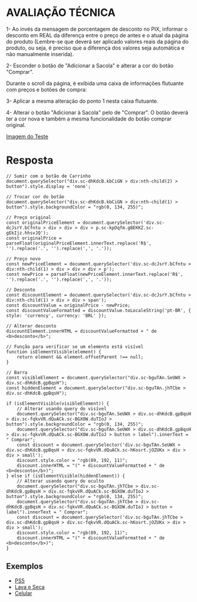 # AVALIAÇÃO TÉCNICA

1- Ao invés da mensagem de porcentagem de desconto no PIX, informar o desconto em REAL da diferença entre o preço de antes e o atual da página do produto (Lembre-se que deverá ser aplicado valores reais da página do produto, ou seja, é preciso que a diferença dos valores seja automática e não manualmente inserida).

2- Esconder o botão de "Adicionar a Sacola" e alterar a cor do botão "Comprar".

Durante o scroll da página, é exibida uma caixa de informações flutuante com preços e botões de compra:

3- Aplicar a mesma alteração do ponto 1 nesta caixa flutuante.

4- Alterar o botão "Adicionar à Sacola" pelo de "Comprar". O botão deverá ter a cor nova e também a mesma funcionalidade do botão comprar original.

[Imagem do Teste](https://drive.google.com/file/d/1pAt08bk-WybeuUDW2S48YeE73e-KLmIc/view)

# Resposta

```
// Sumir com o botão de Carrinho
document.querySelector("div.sc-dhKdcB.kbCiGN > div:nth-child(2) > button").style.display = 'none';

// Trocar cor do botão
document.querySelector("div.sc-dhKdcB.kbCiGN > div:nth-child(1) > button").style.backgroundColor = "rgb(0, 134, 255)";

// Preço original
const originalPriceElement = document.querySelector('div.sc-dcJsrY.bCfntu > div > div > div > p.sc-kpDqfm.gBEKKZ.sc-gEkIjz.hhsvJQ');
const originalPrice = parseFloat(originalPriceElement.innerText.replace('R$', '').replace('.', '').replace(',', '.'));

// Preço novo
const newPriceElement = document.querySelector('div.sc-dcJsrY.bCfntu > div:nth-child(1) > div > div > div > p');
const newPrice = parseFloat(newPriceElement.innerText.replace('R$', '').replace('.', '').replace(',', '.'));

// Desconto
const discountElement = document.querySelector('div.sc-dcJsrY.bCfntu > div:nth-child(1) > div > div > span');
const discountValue = originalPrice - newPrice;
const discountValueFormatted = discountValue.toLocaleString('pt-BR', { style: 'currency', currency: 'BRL' });

// Alterar desconto
discountElement.innerHTML = discountValueFormatted + " de <b>desconto</b>";

// Função para verificar se um elemento está visível
function isElementVisible(element) {
    return element && element.offsetParent !== null;
}

// Barra
const visibleElement = document.querySelector("div.sc-bguTAn.SeUWX > div.sc-dhKdcB.gpBqsH");
const hiddenElement = document.querySelector("div.sc-bguTAn.jhTCbe > div.sc-dhKdcB.gpBqsH");

if (isElementVisible(visibleElement)) {
    // Alterar usando query do visível
    document.querySelector("div.sc-bguTAn.SeUWX > div.sc-dhKdcB.gpBqsH > div.sc-fqkvVR.dQuACk.sc-BGXOW.duTIoJ > button").style.backgroundColor = "rgb(0, 134, 255)";
    document.querySelector("div.sc-bguTAn.SeUWX > div.sc-dhKdcB.gpBqsH > div.sc-fqkvVR.dQuACk.sc-BGXOW.duTIoJ > button > label").innerText = " Comprar";
    const discount = document.querySelector('div.sc-bguTAn.SeUWX > div.sc-dhKdcB.gpBqsH > div.sc-fqkvVR.dQuACk.sc-hKosrt.jOZUKx > div > div > small');
    discount.style.color = "rgb(89, 192, 11)";
    discount.innerHTML = "(" + discountValueFormatted + " de <b>desconto</b>)";
} else if (isElementVisible(hiddenElement)) {
    // Alterar usando query do oculto
    document.querySelector("div.sc-bguTAn.jhTCbe > div.sc-dhKdcB.gpBqsH > div.sc-fqkvVR.dQuACk.sc-BGXOW.duTIoJ > button").style.backgroundColor = "rgb(0, 134, 255)";
    document.querySelector("div.sc-bguTAn.jhTCbe > div.sc-dhKdcB.gpBqsH > div.sc-fqkvVR.dQuACk.sc-BGXOW.duTIoJ > button > label").innerText = " Comprar";
    const discount = document.querySelector('div.sc-bguTAn.jhTCbe > div.sc-dhKdcB.gpBqsH > div.sc-fqkvVR.dQuACk.sc-hKosrt.jOZUKx > div > div > small');
    discount.style.color = "rgb(89, 192, 11)";
    discount.innerHTML = "(" + discountValueFormatted + " de <b>desconto</b>)";
}
```

## Exemplos
- [PS5](https://www.magazineluiza.com.br/console-sony-playstation-5-standard-edition-825gb-ps5/p/hcb4a552ed/ga/gps5/)
- [Lava e Seca](https://www.magazineluiza.com.br/lava-e-seca-lg-12kg-smart-vc4-cv5012pc4-com-inteligencia-atificial-agua-quente-e-fria-prata/p/238058200/ed/ela1/)
- [Celular](https://www.magazineluiza.com.br/smartphone-samsung-galaxy-a05-128gb-preto-4g-octa-core-4gb-ram-67-cam-dupla-selfie-8mp/p/238036500/te/ga05/)
